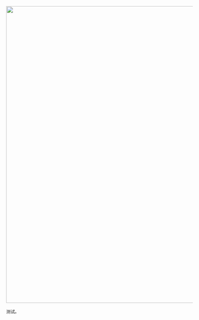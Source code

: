 <img src="https://gw.alipayobjects.com/zos/k/h5/hzL4LG.jpg" width="800" />  

<small>测试。</small>  


